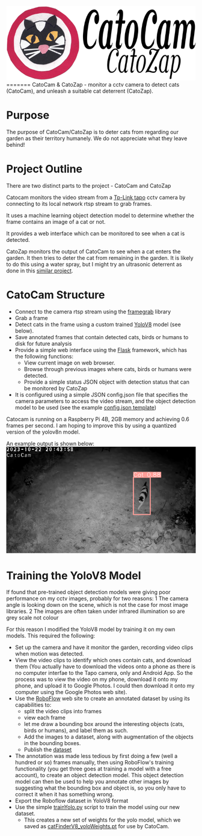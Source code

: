 
<img src="Docs/Catocam_header.png" />
=======
CatoCam & CatoZap - monitor a cctv camera to detect cats (CatoCam), and unleash a suitable cat deterrent (CatoZap).

Purpose
=======
The purpose of CatoCam/CatoZap is to deter cats from regarding our garden as their territory humanely.   We do not appreciate what they leave behind!

Project Outline
===============
There are two distinct parts to the project - CatoCam and CatoZap

Catocam monitors the video stream from a [Tp-Link tapo](https://www.tp-link.com/uk/home-networking/cloud-camera/tapo-c510w/) cctv camera by connecting to its local network rtsp stream to grab frames.   

It uses a machine learning object detection model to determine whether the frame contains an image of a cat or not.

It provides a web interface which can be monitored to see when a cat is detected.

CatoZap monitors the output of CatoCam to see when a cat enters the garden.  It then tries to deter the cat from remaining in the garden.   It is likely to do this using a water spray, but I might try an ultrasonic deterrent as done in this [similar project](https://medium.com/@james.milward/deterring-foxes-and-badgers-with-tensorflow-lite-python-raspberry-pi-ring-cameras-ultrasonic-75b3160faa3c).

CatoCam Structure
=================
  - Connect to the camera rtsp stream using the [framegrab](https://pypi.org/project/framegrab/) library
  - Grab a frame
  - Detect cats in the frame using a custom trained [YoloV8](https://yolov8.com) model (see below).
  - Save annotated frames that contain detected cats, birds or humans to disk for future analysis
  - Provide a simple web interface using the [Flask](https://pypi.org/project/Flask/) framework, which has the following functions:
      - View current image on web browser.
      - Browse through previous images where cats, birds or humans were detected.
      - Provide a simple status JSON object with detection status that can be monitored by CatoZap
  - It is configured using a simple JSON config.json file that specifies the camera parameters to access the video stream, and the object detection model to be used (see the example [config.json template](./config_template.json))

  Catocam is running on a Raspberry Pi 4B, 2GB memory and achieving 0.6 frames per second.  I am hoping to improve this by using a quantized version of the yolov8n model.

  An example output is shown below:
  <img src="https://github.com/jones139/catocam/blob/main/Docs/example_image.png?raw=true" width=640/>

Training the YoloV8 Model
=========================
If found that pre-trained object detection models were giving poor performance on my cctv images, probably for two reasons:
  1 The camera angle is looking down on the  scene, which is not the case for most image libraries.
  2 The images are often taken under infrared illumination so are grey scale not colour

For this reason I modified the YoloV8 model by training it on my own models.   This required the following:
  - Set up the camera and have it monitor the garden, recording video clips when motion was detected.
  - View the video clips to identify which ones contain cats, and download them (You actually have to download the videos onto a phone as there is no computer interfae to the Tapo camera, only and Android App.  So the process was to view the video on my phone, download it onto my phone, and upload it to Google Photos.  I could then download it onto my computer using the Google Photos web site).
  - Use the [RoboFlow](https://roboflow.com) web site to create an annotated dataset by using its capabilities to:
      - split the video clips into frames
      - view each frame
      - let me draw a bounding box around the interesting objects (cats, birds or humans), and label them as such.
      - Add the images to a dataset, along with augmentation of the objects in the bounding boxes.
      - Publish the [dataset](https://app.roboflow.com/graham-jones-yynmh/catocam/8)
  - The annotation was made less tedious by first doing a few (well a hundred or so) frames manually, then using RoboFlow's training functionality (you get three goes at training a model with a free account), to create an object detection model.   This object detection model can then be used to help you annotate other images by suggesting what the bounding box and object is, so you only have to correct it when it has something wrong.
  - Export the Roboflow dataset in YoloV8 format
  - Use the simple [trainYolo.py](./yolo/trainYolo.py) script to train the model using our new dataset.
      - This creates a new set of weights for the yolo model, which we saved as [catFinderV8_yoloWeights.pt](./catFinderV8_yoloWeights.pt) for use by CatoCam.



